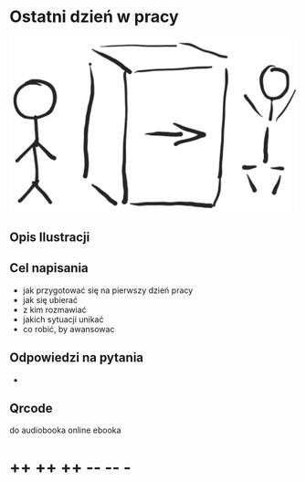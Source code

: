 # Ostatni dzień w pracy

![wejście-wyjście](../img/we-wy.png)

## Opis Ilustracji


## Cel napisania
+ jak przygotować się na pierwszy dzień pracy
+ jak się  ubierać
+ z kim rozmawiać 
+ jakich sytuacji unikać
+ co robić, by awansowac 


## Odpowiedzi na pytania
+
 

## Qrcode
do audiobooka online
ebooka


# ++ ++ ++ -- -- -
